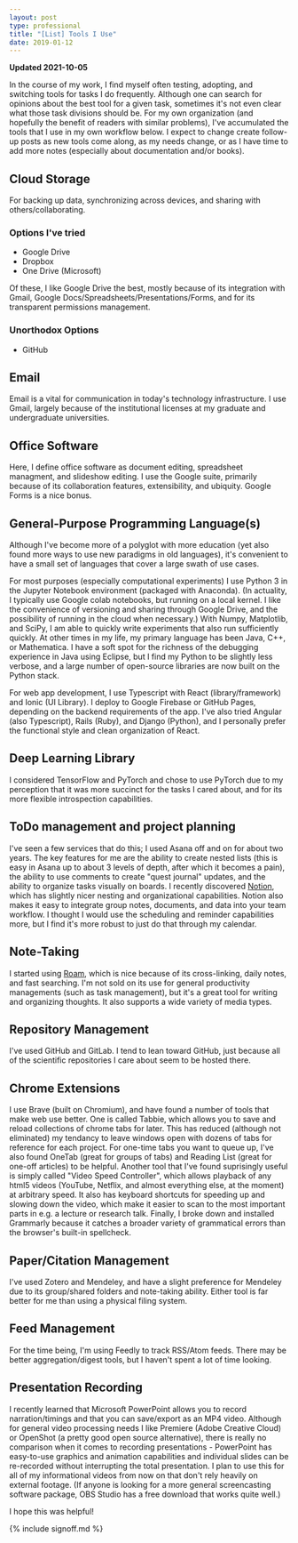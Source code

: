 ```yaml
---
layout: post
type: professional
title: "[List] Tools I Use"
date: 2019-01-12
---
```


**Updated 2021-10-05**

In the course of my work, I find myself often testing, adopting, and switching tools for tasks I do frequently. Although one can search for opinions about the best tool for a given task, sometimes it's not even clear what those task divisions should be. For my own organization (and hopefully the benefit of readers with similar problems), I've accumulated the tools that I use in my own workflow below. I expect to change create follow-up posts as new tools come along, as my needs change, or as I have time to add more notes (especially about documentation and/or books).

## Cloud Storage
For backing up data, synchronizing across devices, and sharing with others/collaborating.

### Options I've tried
- Google Drive
- Dropbox
- One Drive (Microsoft)

Of these, I like Google Drive the best, mostly because of its integration with Gmail, Google Docs/Spreadsheets/Presentations/Forms, and for its transparent permissions management.

### Unorthodox Options
- GitHub

## Email
Email is a vital for communication in today's technology infrastructure. I use Gmail, largely because of the institutional licenses at my graduate and undergraduate universities.

## Office Software
Here, I define office software as document editing, spreadsheet managment, and slideshow editing. I use the Google suite, primarily because of its collaboration features, extensibility, and ubiquity. Google Forms is a nice bonus.

## General-Purpose Programming Language(s)
Although I've become more of a polyglot with more education (yet also found more ways to use new paradigms in old languages), it's convenient to have a small set of languages that cover a large swath of use cases.

For most purposes (especially computational experiments) I use Python 3 in the Jupyter Notebook environment (packaged with Anaconda). (In actuality, I typically use Google colab notebooks, but running on a local kernel. I like the convenience of versioning and sharing through Google Drive, and the possibility of running in the cloud when necessary.) With Numpy, Matplotlib, and SciPy, I am able to quickly write experiments that also run sufficiently quickly. At other times in my life, my primary language has been Java, C++, or Mathematica. I have a soft spot for the richness of the debugging experience in Java using Eclipse, but I find my Python to be slightly less verbose, and a large number of open-source libraries are now built on the Python stack.

For web app development, I use Typescript with React (library/framework) and Ionic (UI Library). I deploy to Google Firebase or GitHub Pages, depending on the backend requirements of the app. I've also tried Angular (also Typescript), Rails (Ruby), and Django (Python), and I personally prefer the functional style and clean organization of React.

## Deep Learning Library
I considered TensorFlow and PyTorch and chose to use PyTorch due to my perception that it was more succinct for the tasks I cared about, and for its more flexible introspection capabilities.

## ToDo management and project planning
I've seen a few services that do this; I used Asana off and on for about two years. The key features for me are the ability to create nested lists (this is easy in Asana up to about 3 levels of depth, after which it becomes a pain), the ability to use comments to create "quest journal" updates, and the ability to organize tasks visually on boards. I recently discovered [Notion](https://notion.so), which has slightly nicer nesting and organizational capabilities. Notion also makes it easy to integrate group notes, documents, and data into your team workflow.
I thought I would use the scheduling and reminder capabilities more, but I find it's more robust to just do that through my calendar.

## Note-Taking
I started using [Roam](roamresearch.com), which is nice because of its cross-linking, daily notes, and fast searching. I'm not sold on its use for general productivity managements (such as task management), but it's a great tool for writing and organizing thoughts. It also supports a wide variety of media types.

## Repository Management
I've used GitHub and GitLab. I tend to lean toward GitHub, just because all of the scientific repositories I care about seem to be hosted there.

## Chrome Extensions
I use Brave (built on Chromium), and have found a number of tools that make web use better. One is called Tabbie, which allows you to save and reload collections of chrome tabs for later. This has reduced (although not eliminated) my tendancy to leave windows open with dozens of tabs for reference for each project. For one-time tabs you want to queue up, I've also found OneTab (great for groups of tabs) and Reading List (great for one-off articles) to be helpful. Another tool that I've found suprisingly useful is simply called "Video Speed Controller", which allows playback of any html5 videos (YouTube, Netflix, and almost everything else, at the moment) at arbitrary speed.  It also has keyboard shortcuts for speeding up and slowing down the video, which make it easier to scan to the most important parts in e.g. a lecture or research talk. Finally, I broke down and installed Grammarly because it catches a broader variety of grammatical errors than the browser's built-in spellcheck.

## Paper/Citation Management
I've used Zotero and Mendeley, and have a slight preference for Mendeley due to its group/shared folders and note-taking ability. Either tool is far better for me than using a physical filing system.

## Feed Management
For the time being, I'm using Feedly to track RSS/Atom feeds. There may be better aggregation/digest tools, but I haven't spent a lot of time looking.

## Presentation Recording
I recently learned that Microsoft PowerPoint allows you to record narration/timings and that you can save/export as an MP4 video. Although for general video processing needs I like Premiere (Adobe Creative Cloud) or OpenShot (a pretty good open source alternative), there is really no comparison when it comes to recording presentations - PowerPoint has easy-to-use graphics and animation capabilities and individual slides can be re-recorded without interrupting the total presentation. I plan to use this for all of my informational videos from now on that don't rely heavily on external footage. (If anyone is looking for a more general screencasting software package, OBS Studio has a free download that works quite well.)

I hope this was helpful!


{% include signoff.md %}
